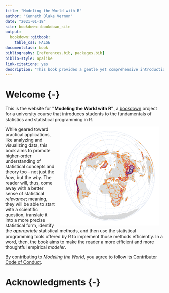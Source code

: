```yaml
--- 
title: "Modeling the World with R"
author: "Kenneth Blake Vernon"
date: "2021-01-18"
site: bookdown::bookdown_site
output: 
  bookdown::gitbook:
    table_css: FALSE
documentclass: book
bibliography: [references.bib, packages.bib]
biblio-style: apalike
link-citations: yes
description: "This book provides a gentle yet comprehensive introduction to doing basic statistics in R."
---
```




# Welcome {-}

This is the website for __"Modeling the World with R"__, a [bookdown](https://bookdown.org/) project for a university course that introduces students to the fundamentals of statistics and statistical programming in R.  

<img src="images/book_cover.png" width="315" height="315" align="right" style="margin: 0 1em 0 1em" />

While geared toward practical applications, like analyzing and visualizing data, this book aims to promote higher-order understanding of statistical concepts and theory too - not just the _how_, but the _why_. The reader will, thus, come away with a better sense of statistical _relevance_; meaning, they will be able to start with a scientific question, translate it into a more precise statistical form, identify the _appropriate_ statistical methods, and then use the statistical programming tools offered by R to implement those methods efficiently. In a word, then, the book aims to make the reader a more efficient and more thoughtful empirical _modeler_.  

<!-- book is also free and open source, licensed under the Creative Commons ... -->

By contributing to _Modeling the World_, you agree to follow its [Contributor Code of Conduct](https://github.com/kbvernon/modtheworld/blob/main/CODE_OF_CONDUCT.md). 

# Acknowledgments {-}

